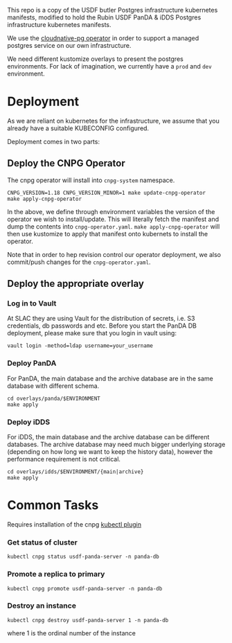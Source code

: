 
This repo is a copy of the USDF butler Postgres infrastructure kubernetes manifests, 
modified to hold the Rubin USDF PanDA & iDDS Postgres infrastructure kubernetes manifests.

We use the [cloudnative-pg operator](https://cloudnative-pg.io/) in order to support a managed postgres service on our own infrastructure.

We need different kustomize overlays to present the postgres environments. For lack of imagination, we currently have a `prod` and `dev` environment.

# Deployment

As we are reliant on kubernetes for the infrastructure, we assume that you already have a suitable KUBECONFIG configured.

Deployment comes in two parts:

## Deploy the CNPG Operator

The cnpg operator will install into `cnpg-system` namespace.

```
CNPG_VERSION=1.18 CNPG_VERSION_MINOR=1 make update-cnpg-operator
make apply-cnpg-operator
```

In the above, we define through environment variables the version of the operator we wish to install/update. This will literally fetch the manifest and dump the contents into `cnpg-operator.yaml`. `make apply-cnpg-operator` will then use kustomize to apply that manifest onto kubernets to install the operator.

Note that in order to hep revision control our operator deployment, we also commit/push changes for the `cnpg-operator.yaml`.

## Deploy the appropriate overlay

### Log in to Vault 
At SLAC they are using Vault for the distribution of secrets, i.e. S3 credentials, db passwords and etc.  Before you start the PanDA DB deployment, please make sure that you login in vault using:
```
vault login -method=ldap username=your_username
```

### Deploy PanDA

For PanDA, the main database and the archive database are in the same database with different schema.

```
cd overlays/panda/$ENVIRONMENT
make apply
```

### Deploy iDDS

For iDDS, the main database and the archive database can be different databases. The archive database may need much bigger underlying storage (depending on how long we want to keep the history data), however the performance requirement is not critical.

```
cd overlays/idds/$ENVIRONMENT/{main|archive}
make apply
```

# Common Tasks

Requires installation of the cnpg [kubectl plugin](https://cloudnative-pg.io/documentation/1.17/cnpg-plugin/#cloudnativepg-plugin)

### Get status of cluster

```
kubectl cnpg status usdf-panda-server -n panda-db
```

### Promote a replica to primary

```
kubectl cnpg promote usdf-panda-server -n panda-db
```

### Destroy an instance

```
kubectl cnpg destroy usdf-panda-server 1 -n panda-db
```

where 1 is the ordinal number of the instance
